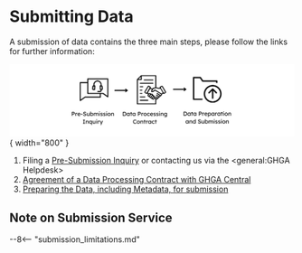 # Submitting Data

A submission of data contains the three main steps, please follow the links for further information:

  ![Flowchart with icons showing the three-step GHGA data submission process: Pre-Submission Inquiry, Data Processing Contract, and Data Preparation and Submission – as described in the text below.](../../assets/img/Submission_overview_page.png){ width="800" }

1. Filing a [Pre-Submission Inquiry](https://www.ghga.de/about-us/presubmission-enquiries) or contacting us via the <general:GHGA Helpdesk>
1. [Agreement of a Data Processing Contract with GHGA Central](dpc_preparation.md)
1. [Preparing the Data, including Metadata, for submission](submitter_guide.md)

## Note on Submission Service

--8<-- "submission_limitations.md"
